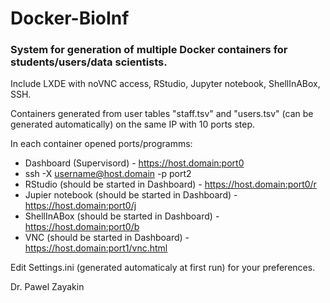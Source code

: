 # Docker-BioInf

### System for generation of multiple Docker containers for students/users/data scientists.

Include LXDE with noVNC access, RStudio, Jupyter notebook, ShellInABox, SSH.

Containers generated from user tables "staff.tsv" and "users.tsv" (can be generated automatically) on the same IP with 10 ports step.


In each container opened ports/programms:

 * Dashboard (Supervisord) - https://host.domain:port0
 * ssh -X username@host.domain -p port2
 * RStudio (should be started in Dashboard) - https://host.domain:port0/r
 * Jupier notebook (should be started in Dashboard) - https://host.domain:port0/j
 * ShellInABox (should be started in Dashboard) - https://host.domain:port0/b
 * VNC (should be started in Dashboard) - https://host.domain:port1/vnc.html
 
 Edit Settings.ini (generated automaticaly at first run) for your preferences.
 
 Dr. Pawel Zayakin


